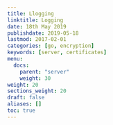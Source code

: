 ```yaml
---
title: Llogging
linktitle: Logging
date: 18th May 2019
publishdate: 2019-05-18
lastmod: 2017-02-01
categories: [go, encryption]
keywords: [server, certificates]
menu:
  docs:
    parent: "server"
    weight: 30
weight: 20
sections_weight: 20
draft: false
aliases: []
toc: true
---
```

